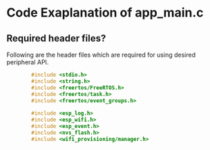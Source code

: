 # Code Exaplanation of app_main.c

## Required header files?
Following are the header files which are required for using desired peripheral API.

```c
        #include <stdio.h>
        #include <string.h>
        #include <freertos/FreeRTOS.h>
        #include <freertos/task.h>
        #include <freertos/event_groups.h>
    
        #include <esp_log.h>
        #include <esp_wifi.h>
        #include <esp_event.h>
        #include <nvs_flash.h>
        #include <wifi_provisioning/manager.h>
```



